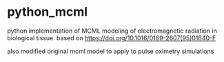 # python_mcml
python implementation of MCML modeling of electromagnetic radiation in biological tissue.
based on https://doi.org/10.1016/0169-2607(95)01640-F

also modified original mcml model to apply to pulse oximetry simulations
